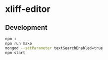 # xliff-editor

## Development

```sh
npm i
npm run make
mongod --setParameter textSearchEnabled=true
npm start
```
